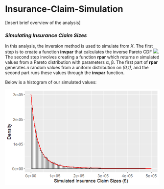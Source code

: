 # Insurance-Claim-Simulation

[Insert brief overview of the analysis]


### *Simulating Insurance Claim Sizes*

In this analysis, the inversion method is used to simulate from *X*. The first step is to create a function **invpar** that calculates the inverse Pareto CDF <img src="https://render.githubusercontent.com/render/math?math=F^{-1}(u)">. The second step involves creating a function **rpar** which returns *n* simulated values from a Pareto distribution with parameters α, β. The first part of **rpar** generates *n* random values from a uniform distribution on *(0,1)*, and the second part runs these values through the **invpar** function. 

Below is a histogram of our simulated values:

![](/images/simulated-insurance-claims.png)

## 

